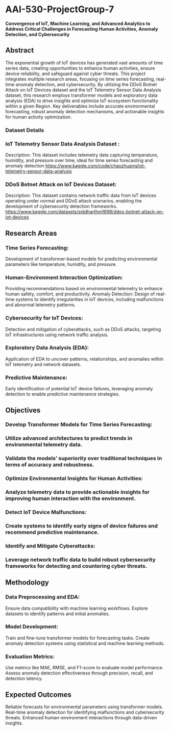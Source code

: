 # AAI-530-ProjectGroup-7
**Convergence of IoT, Machine Learning, and Advanced Analytics to Address Critical Challenges in Forecasting Human Activities, Anomaly Detection, and Cybersecurity**

## Abstract
The exponential growth of IoT devices has generated vast amounts of time series data, creating opportunities to enhance human activities, ensure device reliability, and safeguard against cyber threats. This project integrates multiple research areas, focusing on time series forecasting, real-time anomaly detection, and cybersecurity. By utilizing the DDoS Botnet Attack on IoT Devices dataset and the IoT Telemetry Sensor Data Analysis dataset, this research employs transformer models and exploratory data analysis (EDA) to drive insights and optimize IoT ecosystem functionality within a given Region. Key deliverables include accurate environmental forecasting, robust anomaly detection mechanisms, and actionable insights for human activity optimization.

### Dataset Details
### IoT Telemetry Sensor Data Analysis Dataset :
Description: This dataset includes telemetry data capturing temperature, humidity, and pressure over time, ideal for time series forecasting and anomaly detection
https://www.kaggle.com/code/chaozhuang/iot-telemetry-sensor-data-analysis

### DDoS Botnet Attack on IoT Devices Dataset:
Description: This dataset contains network traffic data from IoT devices operating under normal and DDoS attack scenarios, enabling the development of cybersecurity detection frameworks.
https://www.kaggle.com/datasets/siddharthm1698/ddos-botnet-attack-on-iot-devices

## Research Areas
### Time Series Forecasting:
Development of transformer-based models for predicting environmental parameters like temperature, humidity, and pressure.
### Human-Environment Interaction Optimization:
Providing recommendations based on environmental telemetry to enhance human safety, comfort, and productivity.
Anomaly Detection:
Design of real-time systems to identify irregularities in IoT devices, including malfunctions and abnormal telemetry patterns.
### Cybersecurity for IoT Devices:
Detection and mitigation of cyberattacks, such as DDoS attacks, targeting IoT infrastructures using network traffic analysis.
### Exploratory Data Analysis (EDA):
Application of EDA to uncover patterns, relationships, and anomalies within IoT telemetry and network datasets.
### Predictive Maintenance:
Early identification of potential IoT device failures, leveraging anomaly detection to enable predictive maintenance strategies.
## Objectives
### Develop Transformer Models for Time Series Forecasting:
### Utilize advanced architectures to predict trends in environmental telemetry data.
### Validate the models’ superiority over traditional techniques in terms of accuracy and robustness.
### Optimize Environmental Insights for Human Activities:
### Analyze telemetry data to provide actionable insights for improving human interaction with the environment.
### Detect IoT Device Malfunctions:
### Create systems to identify early signs of device failures and recommend predictive maintenance.
### Identify and Mitigate Cyberattacks:
### Leverage network traffic data to build robust cybersecurity frameworks for detecting and countering cyber threats.
## Methodology
### Data Preprocessing and EDA:
Ensure data compatibility with machine learning workflows.
Explore datasets to identify patterns and initial anomalies.
### Model Development:
Train and fine-tune transformer models for forecasting tasks.
Create anomaly detection systems using statistical and machine learning methods.
### Evaluation Metrics:
Use metrics like MAE, RMSE, and F1-score to evaluate model performance.
Assess anomaly detection effectiveness through precision, recall, and detection latency.
## Expected Outcomes
Reliable forecasts for environmental parameters using transformer models.
Real-time anomaly detection for identifying malfunctions and cybersecurity threats.
Enhanced human-environment interactions through data-driven insights.

